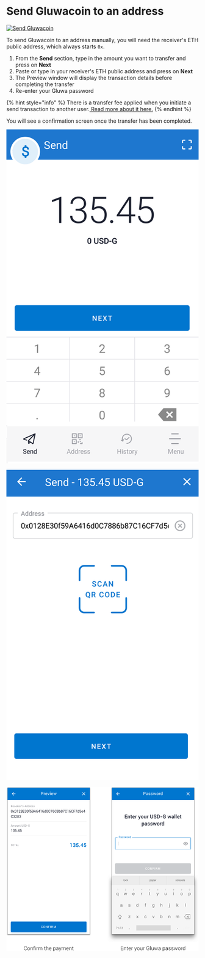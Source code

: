 # Send Gluwacoin to an address

[![Send Gluwacoin](http://img.youtube.com/vi/kE2HA-W5jUM/0.jpg)](http://www.youtube.com/watch?v=kE2HA-W5jUM)

To send Gluwacoin to an address manually, you will need the receiver's ETH public address, which always starts `0x`.

1. From the **Send** section, type in the amount you want to transfer and press on **Next**
2. Paste or type in your receiver's ETH public address and press on **Next**
3. The Preview window will display the transaction details before completing the transfer
4. Re-enter your Gluwa password

{% hint style="info" %}
There is a transfer fee applied when you initiate a send transaction to another user.[ Read more about it here.](https://help.gluwa.com/hc/en-us/articles/360009770054?fbclid=IwAR3Qx62ZWa3-8A7mGxwKb7AvuURbJtoIAIEQ7xxM4cdqSsT5BYnLSdjaC-4)
{% endhint %}

You will see a confirmation screen once the transfer has been completed.

![](../../.gitbook/assets/74184258_613667896124099_6372533768388870144_n%20%281%29.png)

![](../../.gitbook/assets/75418922_793811237720317_2927748183410868224_n.png)

![](../../.gitbook/assets/preview-confirm.png)

